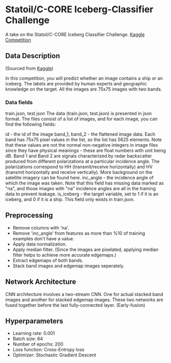 # Statoil/C-CORE Iceberg-Classifier Challenge

A take on the Statoil/C-CORE Iceberg Classifier Challenge. [Kaggle Competition](https://www.kaggle.com/c/statoil-iceberg-classifier-challenge)


## Data Description 

(Sourced from [Kaggle](https://www.kaggle.com/c/statoil-iceberg-classifier-challenge/data))

In this competition, you will predict whether an image contains a ship or an iceberg. The labels are provided by human experts and geographic knowledge on the target. All the images are 75x75 images with two bands.

### Data fields

train.json, test.json
The data (train.json, test.json) is presented in json format. The files consist of a list of images, and for each image, you can find the following fields:

id - the id of the image
band_1, band_2 - the flattened image data. Each band has 75x75 pixel values in the list, so the list has 5625 elements. Note that these values are not the normal non-negative integers in image files since they have physical meanings - these are float numbers with unit being dB. Band 1 and Band 2 are signals characterized by radar backscatter produced from different polarizations at a particular incidence angle. The polarizations correspond to HH (transmit/receive horizontally) and HV (transmit horizontally and receive vertically). More background on the satellite imagery can be found here.
inc_angle - the incidence angle of which the image was taken. Note that this field has missing data marked as "na", and those images with "na" incidence angles are all in the training data to prevent leakage.
is_iceberg - the target variable, set to 1 if it is an iceberg, and 0 if it is a ship. This field only exists in train.json.

## Preprocessing 

- Remove columns with 'na'.
- Remove 'inc_angle' from features as more than %10 of training examples don't have a value.
- Apply data normalization.
- Apply median filter. (Since the images are pixelated, applying median filter helps to achieve more accurate edgemaps.)
- Extract edgemaps of both bands.
- Stack band images and edgemap images seperately.


## Network Architecture

CNN architecture involves a two-stream CNN. One for actual stacked band images and another for stacked edgemap images. These two networks are fused together before the last fully-connected layer. (Early-fusion)


## Hyperparameters
- Learning rate: 0.001
- Batch size: 64
- Number of epochs: 200
- Loss function: Cross-Entropy loss
- Optimizer: Stochastic Gradient Descent











